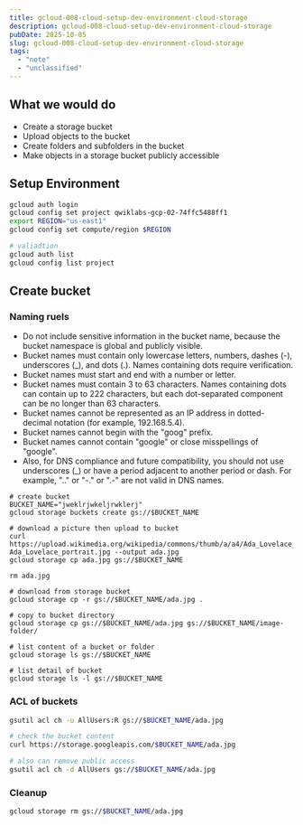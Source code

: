 ```yaml
---
title: gcloud-008-cloud-setup-dev-environment-cloud-storage
description: gcloud-008-cloud-setup-dev-environment-cloud-storage
pubDate: 2025-10-05
slug: gcloud-008-cloud-setup-dev-environment-cloud-storage
tags:
  - "note"
  - "unclassified"
---
```


## What we would do

- Create a storage bucket
- Upload objects to the bucket
- Create folders and subfolders in the bucket
- Make objects in a storage bucket publicly accessible

## Setup Environment

```bash
gcloud auth login
gcloud config set project qwiklabs-gcp-02-74ffc5488ff1
export REGION="us-east1"
gcloud config set compute/region $REGION

# valiadtion
gcloud auth list
gcloud config list project
```

## Create bucket

### Naming ruels

- Do not include sensitive information in the bucket name, because the bucket namespace is global and publicly visible.
- Bucket names must contain only lowercase letters, numbers, dashes (-), underscores (\_), and dots (.). Names containing dots require verification.
- Bucket names must start and end with a number or letter.
- Bucket names must contain 3 to 63 characters. Names containing dots can contain up to 222 characters, but each dot-separated component can be no longer than 63 characters.
- Bucket names cannot be represented as an IP address in dotted-decimal notation (for example, 192.168.5.4).
- Bucket names cannot begin with the "goog" prefix.
- Bucket names cannot contain "google" or close misspellings of "google".
- Also, for DNS compliance and future compatibility, you should not use underscores (\_) or have a period adjacent to another period or dash. For example, ".." or "-." or ".-" are not valid in DNS names.

```
# create bucket
BUCKET_NAME="jweklrjwkeljrwklerj"
gcloud storage buckets create gs://$BUCKET_NAME

# download a picture then upload to bucket
curl https://upload.wikimedia.org/wikipedia/commons/thumb/a/a4/Ada_Lovelace_portrait.jpg/800px-Ada_Lovelace_portrait.jpg --output ada.jpg
gcloud storage cp ada.jpg gs://$BUCKET_NAME

rm ada.jpg

# download from storage bucket
gcloud storage cp -r gs://$BUCKET_NAME/ada.jpg .

# copy to bucket directory
gcloud storage cp gs://$BUCKET_NAME/ada.jpg gs://$BUCKET_NAME/image-folder/

# list content of a bucket or folder
gcloud storage ls gs://$BUCKET_NAME

# list detail of bucket
gcloud storage ls -l gs://$BUCKET_NAME
```

### ACL of buckets

```bash
gsutil acl ch -u AllUsers:R gs://$BUCKET_NAME/ada.jpg

# check the bucket content
curl https://storage.googleapis.com/$BUCKET_NAME/ada.jpg

# also can remove public access
gsutil acl ch -d AllUsers gs://$BUCKET_NAME/ada.jpg
```

### Cleanup

```bash
gcloud storage rm gs://$BUCKET_NAME/ada.jpg
```
